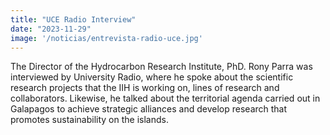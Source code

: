 ```yaml
---
title: "UCE Radio Interview"
date: "2023-11-29"
image: '/noticias/entrevista-radio-uce.jpg'
---
```


The Director of the Hydrocarbon Research Institute, PhD. Rony Parra was interviewed by University Radio, where he spoke about the scientific research projects that the IIH is working on, lines of research and collaborators. Likewise, he talked about the territorial agenda carried out in Galapagos to achieve strategic alliances and develop research that promotes sustainability on the islands.
